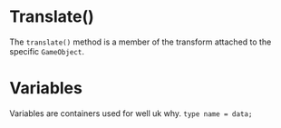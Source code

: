# Translate()

The `translate()` method is a member of the transform attached to the specific `GameObject`. 

# Variables
Variables are containers used for well uk why.
`type name = data;`
